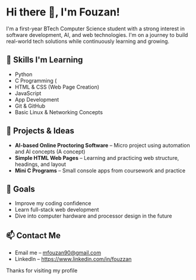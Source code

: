 # Hi there 👋, I'm Fouzan!

I'm a first-year BTech Computer Science student with a strong interest in software development, AI, and web technologies. I'm on a journey to build real-world tech solutions while continuously learning and growing.

## 🔧 Skills I'm Learning
- Python 
- C Programming (
- HTML & CSS (Web Page Creation)
- JavaScript
- App Development
- Git & GitHub
- Basic Linux & Networking Concepts



## 🚀 Projects & Ideas
- **AI-based Online Proctoring Software** – Micro project using automation and AI concepts (A concept)
- **Simple HTML Web Pages** – Learning and practicing web structure, headings, and layout
- **Mini C Programs** – Small console apps from coursework and practice


## 🧠 Goals
- Improve my coding confidence
- Learn full-stack web development
- Dive into computer hardware and processor design in the future


## 📫 Contact Me
- Email me – mfouzan90@gmail.com
- LinkedIn –   https://www.linkedin.com/in/fouzzan

Thanks for visiting my profile 
